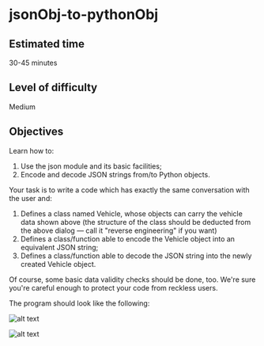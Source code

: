 # jsonObj-to-pythonObj


## Estimated time

30-45 minutes

## Level of difficulty

Medium

## Objectives

Learn how to:

1. Use the json module and its basic facilities;
2. Encode and decode JSON strings from/to Python objects.


Your task is to write a code which has exactly the same conversation with the user and:

1. Defines a class named Vehicle, whose objects can carry the vehicle data shown above (the structure of the class should be deducted from the above dialog — call it "reverse engineering" if you want)
2. Defines a class/function able to encode the Vehicle object into an equivalent JSON string;
3. Defines a class/function able to decode the JSON string into the newly created Vehicle object.

Of course, some basic data validity checks should be done, too. We're sure you're careful enough to protect your code from reckless users.

The program should look like the following:

![alt text](https://edube.org/uploads/media/default/0001/01/3830113a00e2f2f9ebf9cb037bb12b34ac3d842c.png)

![alt text](https://edube.org/uploads/media/default/0001/01/2dd348358deaed7a48e03730fec2e242990d0a24.png)
